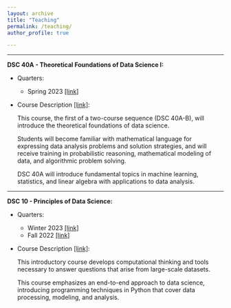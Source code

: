 ```yaml
---
layout: archive
title: "Teaching"
permalink: /teaching/
author_profile: true

---
```


---

**DSC 40A - Theoretical Foundations of Data Science I:**

- Quarters: 
  -  Spring 2023 [\[link\]](https://dsc-courses.github.io/dsc40a-2023-sp/)
  
- Course Description [\[link\]](https://catalog.ucsd.edu/courses/DSC.html#dsc40a):

  This course, the first of a two-course sequence (DSC 40A-B), will introduce the 
  theoretical foundations of data science. 
  
  Students will become familiar with mathematical language for expressing data analysis 
  problems and solution strategies, and will receive training in probabilistic reasoning, 
  mathematical modeling of data, and algorithmic problem solving. 
  
  DSC 40A will introduce fundamental topics in machine learning, statistics, and 
  linear algebra with applications to data analysis. 
 
---

**DSC 10 - Principles of Data Science:**

- Quarters: 
  -  Winter 2023 [\[link\]](https://dsc-courses.github.io/dsc10-2023-wi/)
  -  Fall 2022 [\[link\]](https://dsc-courses.github.io/dsc10-2022-fa/)
  
- Course Description [\[link\]](https://catalog.ucsd.edu/courses/DSC.html#dsc10):

  This introductory course develops computational thinking and tools necessary 
  to answer questions that arise from large-scale datasets. 
  
  This course emphasizes an end-to-end approach to data science, 
  introducing programming techniques in Python that cover data processing, 
  modeling, and analysis.

